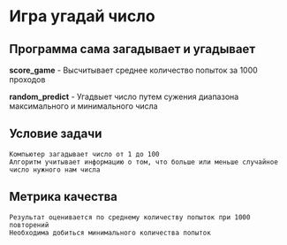 # Игра угадай число

## Программа сама загадывает и угадывает 

**score_game** - Высчитывает среднее количество попыток за 1000 проходов

**random_predict** - Угадвыет число путем сужения диапазона максимального и минимального числа

## Условие задачи
    Компьютер загадывает число от 1 до 100
    Алгоритм учитывает информацию о том, что больше или меньше случайное число нужного нам числа

## Метрика качества
    Результат оценивается по среднему количеству попыток при 1000 повторений
    Необходима добиться минимального количества попыток
